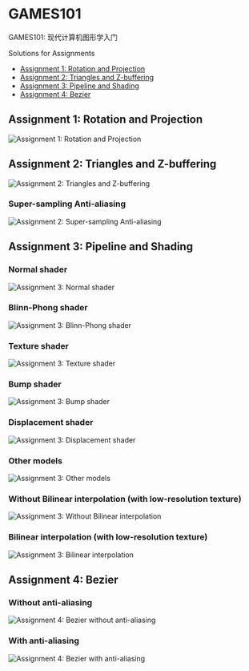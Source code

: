 # GAMES101

GAMES101: 现代计算机图形学入门

Solutions for Assignments

- [Assignment 1: Rotation and Projection](/Assignment1)
- [Assignment 2: Triangles and Z-buffering](/Assignment2)
- [Assignment 3: Pipeline and Shading](/Assignment3)
- [Assignment 4: Bezier](/Assignment4)

## Assignment 1: Rotation and Projection

![Assignment 1: Rotation and Projection](/Assignment1/output.png)


## Assignment 2: Triangles and Z-buffering

![Assignment 2: Triangles and Z-buffering](/Assignment2/output.png)

### Super-sampling Anti-aliasing

![Assignment 2: Super-sampling Anti-aliasing](/Assignment2/output_ssaa4x.png)


## Assignment 3: Pipeline and Shading

### Normal shader

![Assignment 3: Normal shader](/Assignment3/images/normal_2x.png)

### Blinn-Phong shader

![Assignment 3: Blinn-Phong shader](/Assignment3/images/phong_2x.png)

### Texture shader

![Assignment 3: Texture shader](/Assignment3/images/texture_2x.png)

### Bump shader

![Assignment 3: Bump shader](/Assignment3/images/bump_2x.png)

### Displacement shader

![Assignment 3: Displacement shader](/Assignment3/images/displacement_2x.png)

### Other models

![Assignment 3: Other models](/Assignment3/images/cube.png)

### Without Bilinear interpolation (with low-resolution texture)

![Assignment 3: Without Bilinear interpolation](/Assignment3/images/texture_low.png)

### Bilinear interpolation (with low-resolution texture)

![Assignment 3: Bilinear interpolation](/Assignment3/images/texture_low_bilinear.png)


## Assignment 4: Bezier

### Without anti-aliasing

![Assignment 4: Bezier without anti-aliasing](/Assignment4/images/my_bezier_curve.png)

### With anti-aliasing

![Assignment 4: Bezier with anti-aliasing](/Assignment4/images/my_bezier_curve_aa.png)

